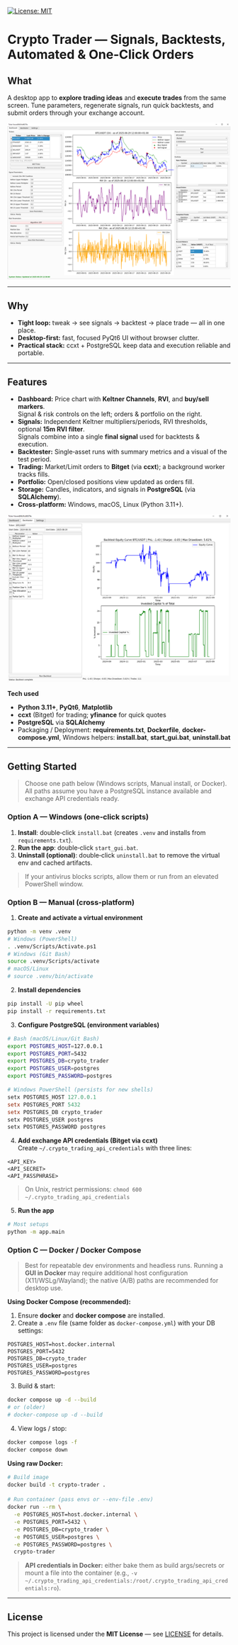 [![License: MIT](https://img.shields.io/badge/License-MIT-yellow.svg)](LICENSE)

# Crypto Trader — Signals, Backtests, Automated & One‑Click Orders

## What
A desktop app to **explore trading ideas** and **execute trades** from the same screen. Tune parameters, regenerate signals, run quick backtests, and submit orders through your exchange account.

<p align="center">
  <img src="docs/images/dashboard.PNG" alt="Dashboard with chart, indicators, signal controls, orders and portfolio" loading="lazy">
</p>

---

## Why
- **Tight loop:** tweak → see signals → backtest → place trade — all in one place.  
- **Desktop‑first:** fast, focused PyQt6 UI without browser clutter.  
- **Practical stack:** ccxt + PostgreSQL keep data and execution reliable and portable.

---

## Features
- **Dashboard:** Price chart with **Keltner Channels**, **RVI**, and **buy/sell markers**.  
  Signal & risk controls on the left; orders & portfolio on the right.
- **Signals:** Independent Keltner multipliers/periods, RVI thresholds, optional **15m RVI filter**.  
  Signals combine into a single **final signal** used for backtests & execution.
- **Backtester:** Single‑asset runs with summary metrics and a visual of the test period.  
- **Trading:** Market/Limit orders to **Bitget** (via **ccxt**); a background worker tracks fills.  
- **Portfolio:** Open/closed positions view updated as orders fill.  
- **Storage:** Candles, indicators, and signals in **PostgreSQL** (via **SQLAlchemy**).  
- **Cross‑platform:** Windows, macOS, Linux (Python 3.11+).

<p align="center">
  <img src="docs/images/backtester.PNG" alt="Backtester: parameters, run results and plot" loading="lazy">
</p>

**Tech used**
- **Python 3.11+**, **PyQt6**, **Matplotlib**
- **ccxt** (Bitget) for trading; **yfinance** for quick quotes
- **PostgreSQL** via **SQLAlchemy**
- Packaging / Deployment: **requirements.txt**, **Dockerfile**, **docker-compose.yml**, Windows helpers: **install.bat**, **start_gui.bat**, **uninstall.bat**

---

## Getting Started

> Choose one path below (Windows scripts, Manual install, or Docker). All paths assume you have a PostgreSQL instance available and exchange API credentials ready.

### Option A — Windows (one‑click scripts)
1. **Install**: double‑click `install.bat` (creates `.venv` and installs from `requirements.txt`).  
2. **Run the app**: double‑click `start_gui.bat`.  
3. **Uninstall (optional)**: double‑click `uninstall.bat` to remove the virtual env and cached artifacts.  

> If your antivirus blocks scripts, allow them or run from an elevated PowerShell window.

### Option B — Manual (cross‑platform)
1) **Create and activate a virtual environment**
```bash
python -m venv .venv
# Windows (PowerShell)
. .venv/Scripts/Activate.ps1
# Windows (Git Bash)
source .venv/Scripts/activate
# macOS/Linux
# source .venv/bin/activate
```
2) **Install dependencies**
```bash
pip install -U pip wheel
pip install -r requirements.txt
```
3) **Configure PostgreSQL (environment variables)**
```bash
# Bash (macOS/Linux/Git Bash)
export POSTGRES_HOST=127.0.0.1
export POSTGRES_PORT=5432
export POSTGRES_DB=crypto_trader
export POSTGRES_USER=postgres
export POSTGRES_PASSWORD=postgres
```
```powershell
# Windows PowerShell (persists for new shells)
setx POSTGRES_HOST 127.0.0.1
setx POSTGRES_PORT 5432
setx POSTGRES_DB crypto_trader
setx POSTGRES_USER postgres
setx POSTGRES_PASSWORD postgres
```
4) **Add exchange API credentials (Bitget via ccxt)**  
Create `~/.crypto_trading_api_credentials` with three lines:
```
<API_KEY>
<API_SECRET>
<API_PASSPHRASE>
```
> On Unix, restrict permissions: `chmod 600 ~/.crypto_trading_api_credentials`
5) **Run the app**
```bash
# Most setups
python -m app.main
```

### Option C — Docker / Docker Compose
> Best for repeatable dev environments and headless runs. Running a **GUI in Docker** may require additional host configuration (X11/WSLg/Wayland); the native (A/B) paths are recommended for desktop use.

**Using Docker Compose (recommended):**
1. Ensure **docker** and **docker compose** are installed.  
2. Create a `.env` file (same folder as `docker-compose.yml`) with your DB settings:
```
POSTGRES_HOST=host.docker.internal
POSTGRES_PORT=5432
POSTGRES_DB=crypto_trader
POSTGRES_USER=postgres
POSTGRES_PASSWORD=postgres
```
3. Build & start:
```bash
docker compose up -d --build
# or (older)
# docker-compose up -d --build
```
4. View logs / stop:
```bash
docker compose logs -f
docker compose down
```

**Using raw Docker:**
```bash
# Build image
docker build -t crypto-trader .

# Run container (pass envs or --env-file .env)
docker run --rm \
  -e POSTGRES_HOST=host.docker.internal \
  -e POSTGRES_PORT=5432 \
  -e POSTGRES_DB=crypto_trader \
  -e POSTGRES_USER=postgres \
  -e POSTGRES_PASSWORD=postgres \
  crypto-trader
```

> **API credentials in Docker:** either bake them as build args/secrets or mount a file into the container (e.g., `-v ~/.crypto_trading_api_credentials:/root/.crypto_trading_api_credentials:ro`).

---

## License
This project is licensed under the **MIT License** — see [LICENSE](LICENSE) for details.

